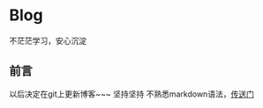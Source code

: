 # Blog
不茫茫学习，安心沉淀
## 前言
以后决定在git上更新博客~~~ 坚持坚持
不熟悉markdown语法，[传送门](https://www.jianshu.com/p/b03a8d7b1719)
